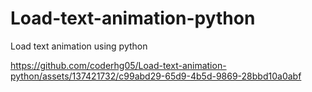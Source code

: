 # Load-text-animation-python
Load text animation using python

https://github.com/coderhg05/Load-text-animation-python/assets/137421732/c99abd29-65d9-4b5d-9869-28bbd10a0abf
